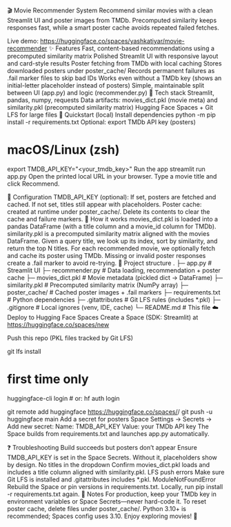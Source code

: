 🎬 Movie Recommender System
Recommend similar movies with a clean Streamlit UI and poster images from TMDb. Precomputed similarity keeps responses fast, while a smart poster cache avoids repeated failed fetches.

Live demo: https://huggingface.co/spaces/yashkatiyar/movie-recommender
✨ Features
Fast, content-based recommendations using a precomputed similarity matrix
Polished Streamlit UI with responsive layout and card-style results
Poster fetching from TMDb with local caching
Stores downloaded posters under poster_cache/
Records permanent failures as .fail marker files to skip bad IDs
Works even without a TMDb key (shows an initial-letter placeholder instead of posters)
Simple, maintainable split between UI (app.py) and logic (recommender.py)
🧰 Tech stack
Streamlit, pandas, numpy, requests
Data artifacts: movies_dict.pkl (movie meta) and similarity.pkl (precomputed similarity matrix)
Hugging Face Spaces + Git LFS for large files
🚀 Quickstart (local)
Install dependencies
python -m pip install -r requirements.txt
Optional: export TMDb API key (posters)
# macOS/Linux (zsh)
export TMDB_API_KEY="<your_tmdb_key>"
Run the app
streamlit run app.py
Open the printed local URL in your browser. Type a movie title and click Recommend.

🔧 Configuration
TMDB_API_KEY (optional): If set, posters are fetched and cached. If not set, titles still appear with placeholders.
Poster cache: created at runtime under poster_cache/. Delete its contents to clear the cache and failure markers.
🧠 How it works
movies_dict.pkl is loaded into a pandas DataFrame (with a title column and a movie_id column for TMDb).
similarity.pkl is a precomputed similarity matrix aligned with the movies DataFrame.
Given a query title, we look up its index, sort by similarity, and return the top N titles.
For each recommended movie, we optionally fetch and cache its poster using TMDb.
Missing or invalid poster responses create a .fail marker to avoid re-trying.
📁 Project structure
.
├─ app.py                 # Streamlit UI
├─ recommender.py         # Data loading, recommendation + poster cache
├─ movies_dict.pkl        # Movie metadata (pickled dict -> DataFrame)
├─ similarity.pkl         # Precomputed similarity matrix (NumPy array)
├─ poster_cache/          # Cached poster images + .fail markers
├─ requirements.txt       # Python dependencies
├─ .gitattributes         # Git LFS rules (includes *.pkl)
├─ .gitignore             # Local ignores (venv, IDE, cache)
└─ README.md              # This file
☁️ Deploy to Hugging Face Spaces
Create a Space (SDK: Streamlit) at https://huggingface.co/spaces/new

Push this repo (PKL files tracked by Git LFS)

git lfs install
# first time only
huggingface-cli login  # or: hf auth login

git remote add huggingface https://huggingface.co/spaces/<username>/<space-name>
git push -u huggingface main
Add a secret for posters
Space Settings → Secrets → Add new secret:
Name: TMDB_API_KEY
Value: your TMDb API key
The Space builds from requirements.txt and launches app.py automatically.

❓ Troubleshooting
Build succeeds but posters don’t appear
Ensure TMDB_API_KEY is set in the Space Secrets. Without it, placeholders show by design.
No titles in the dropdown
Confirm movies_dict.pkl loads and includes a title column aligned with similarity.pkl.
LFS push errors
Make sure Git LFS is installed and .gitattributes includes *.pkl.
ModuleNotFoundError
Rebuild the Space or pin versions in requirements.txt. Locally, run pip install -r requirements.txt again.
📝 Notes
For production, keep your TMDb key in environment variables or Space Secrets—never hard-code it.
To reset poster cache, delete files under poster_cache/.
Python 3.10+ is recommended; Spaces config uses 3.10.
Enjoy exploring movies! 🍿
